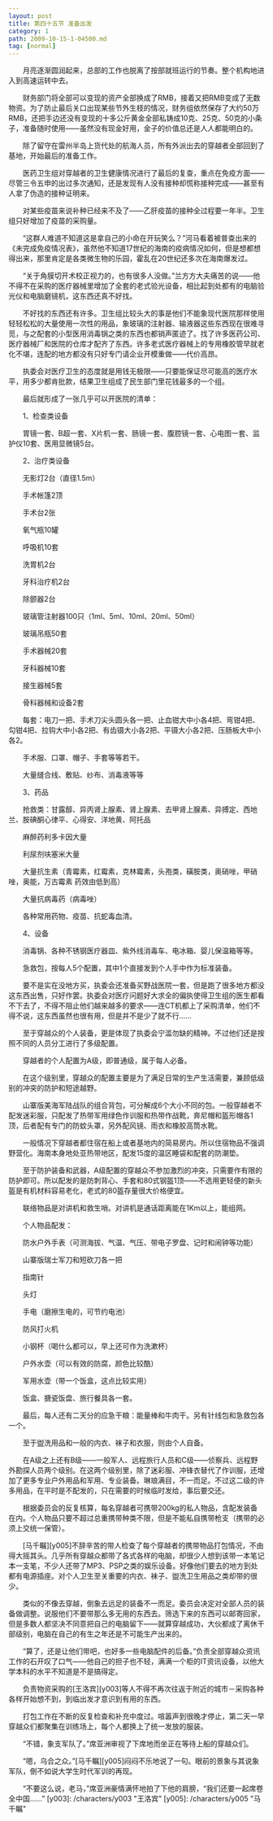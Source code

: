 ```yaml
---
layout: post
title: 第四十五节 准备出发
category: 1
path: 2009-10-15-1-04500.md
tag: [normal]
---
```


　　月亮逐渐圆润起来，总部的工作也脱离了按部就班运行的节奏。整个机构地进入到高速运转中去。

　　财务部门将全部可以变现的资产全部换成了RMB，接着又把RMB变成了无数物资。为了防止最后关口出现某些节外生枝的情况，财务组依然保存了大约50万RMB，还把手边还没有变现的十多公斤黄金全部私铸成10克、25克、50克的小条子，准备随时使用——虽然没有现金好用，金子的价值总还是人人都能明白的。

　　除了留守在雷州半岛上货代处的航海人员，所有外派出去的穿越者全部回到了基地，开始最后的准备工作。

　　医药卫生组对穿越者的卫生健康情况进行了最后的复查，重点在免疫方面——尽管三令五申的出过多次通知，还是发现有人没有接种却慌称接种完成——甚至有人拿了伪造的接种证明来。

　　对某些疫苗来说补种已经来不及了——乙肝疫苗的接种全过程要一年半。卫生组只好增加了疫苗的采购量。

　　“这群人难道不知道这是拿自己的小命在开玩笑么？”河马看着被普查出来的《未完成免疫情况表》，虽然他不知道17世纪的海南的疫病情况如何，但是想都想得出来，那里肯定是各类微生物的乐园，霍乱在20世纪还多次在海南爆发过。

　　“关于角膜切开术校正视力的，也有很多人没做。”兰方方大夫痛苦的说——他不得不在采购的医疗器械里增加了全套的老式验光设备，相比起到处都有的电脑验光仪和电脑磨镜机，这东西还真不好找。

　　不好找的东西还有许多。卫生组比较头大的事是他们不能象现代医院那样使用轻轻松松的大量使用一次性的用品，象玻璃的注射器、输液器这些东西现在很难寻觅，与之配套的小型医用消毒锅之类的东西也都销声匿迹了。找了许多医药公司、医疗器械厂和医院的仓库才配齐了东西。许多老式医疗器械上的专用橡胶管早就老化不堪，连配的地方都没有只好专门请企业开模重做——代价高昂。

　　执委会对医疗卫生的态度就是用钱无极限——只要能保证尽可能高的医疗水平，用多少都肯批款，结果卫生组成了民生部门里花钱最多的一个组。

　　最后就形成了一张几乎可以开医院的清单：

　　1、检查类设备

　　胃镜一套、B超一套、X片机一套、肠镜一套、腹腔镜一套、心电图一套、监护仪10套、医用显微镜5台。

　　2、治疗类设备

　　无影灯2台（直径1.5m）

　　手术帐篷2顶

　　手术台2张

　　氧气瓶10罐

　　呼吸机10套

　　洗胃机2台

　　牙科治疗机2台

　　除颤器2台

　　玻璃管注射器100只（1ml、5ml、10ml、20ml、50ml）

　　玻璃吊瓶50套

　　手术器械20套

　　牙科器械10套

　　接生器械5套

　　骨科器械和设备2套

　　每套：电刀一把、手术刀尖头圆头各一把、止血钳大中小各4把、弯钳4把、勾钳4把、拉钩大中小各2把、有齿镊大小各2把、平镊大小各2把、压肠板大中小各2。

　　手术服、口罩、帽子、手套等等若干。

　　大量缝合线、敷贴、纱布、消毒液等等

　　3、药品

　　抢救类：甘露醇、异丙肾上腺素、肾上腺素、去甲肾上腺素、异搏定、西地兰、胺碘酮心律平、心得安、洋地黄、阿托品

　　麻醉药利多卡因大量

　　利尿剂呋塞米大量

　　大量抗生素（青霉素，红霉素，克林霉素，头孢类，磺胺类，奥硝唑，甲硝唑，奥能，万古霉素 药效由低到高）

　　大量抗病毒药（病毒唑）

　　各种常用药物、疫苗、抗蛇毒血清。

　　4、设备

　　消毒锅、各种不锈钢医疗器皿、紫外线消毒车、电冰箱、婴儿保温箱等等。

　　急救包，按每人5个配置，其中1个直接发到个人手中作为标准装备。

　　要不是实在没地方买，执委会还准备买野战医院一套，但是跑了很多地方都没这东西出售，只好作罢。执委会对医疗问题好大求全的偏执使得卫生组的医生都看不下去了，不得不阻止他们越来越多的要求——连CT机都上了采购清单，他们不得不说，这东西虽然也很有用，但是并不是少了就不行……

　　至于穿越众的个人装备，更是体现了执委会宁滥勿缺的精神。不过他们还是按照不同的人员分工进行了多级配置。

　　穿越者的个人配置为A级，即普通级，属于每人必备。

　　在这个级别里，穿越众的配置主要是为了满足日常的生产生活需要，兼顾低级别的冲突的防护和短途越野。

　　山寨版美海军陆战队的组合背包，可分解成6个大小不同的包。一般穿越者不配发迷彩服，只配发了热带军用绿色作训服和热带作战靴，奔尼帽和盔形帽各1顶，后者配有专门的防蚊头罩，另外配风镜、雨衣和橡胶高筒水靴。

　　一般情况下穿越者都住宿在船上或者基地内的简易房内。所以住宿物品不强调野营化。海南本身地处亚热带地区，配发15度的温区睡袋和配套的防潮垫。

　　至于防护装备和武器，A级配置的穿越众不参加激烈的冲突，只需要作有限的防护即可。所以配发的是防刺背心、手套和80式钢盔1顶——不选用更轻便的新头盔是有机材料容易老化，老式的80盔存量很大价格便宜。

　　联络物品是对讲机和救生哨。对讲机是通话距离能在1Km以上，能组网。

　　个人物品配发：

　　防水户外手表（可测海拔、气温、气压、带电子罗盘、记时和闹钟等功能）

　　山寨版瑞士军刀和短砍刀各一把

　　指南针

　　头灯

　　手电（磨擦生电的，可节约电池）

　　防风打火机

　　小钢杯（喝什么都可以，早上还可作为洗漱杯）

　　户外水壶（可以有效的防腐，颜色比较酷）

　　军用水壶（带一个饭盒，这点比较实用）

　　饭盒、搪瓷饭盘、旅行餐具各一套。

　　最后，每人还有二天分的应急干粮：能量棒和牛肉干。另有针线包和急救包各一个。

　　至于盥洗用品和一般的内衣、袜子和衣服，则由个人自备。

　　在A级之上还有B级——一般军人、远程旅行人员和C级——侦察兵、远程野外勘探人员两个级别。在这两个级别里，除了迷彩服、冲锋衣替代了作训服，还增加了更多专业户外用品和军用、专业装备。琳琅满目，不一而足。不过这二级的许多用品，在平时是不配发的，只在需要的时候临时发给，事后要交还。

　　根据委员会的反复核算，每名穿越者可携带200kg的私人物品，含配发装备在内。个人物品只要不超过总重携带种类不限，但是不能私自携带枪支（携带的必须上交统一保管）。

　　[马千瞩][y005]不辞辛苦的带人检查了每个穿越者的携带物品打包情况，不由得大摇其头。几乎所有穿越众都带了各式各样的电脑，却很少人想到该带一本笔记本一支笔，不少人还带了MP3、PSP之类的娱乐设备。好像他们要去的地方到处都有电源插座。对个人卫生至关重要的内衣、袜子、盥洗卫生用品之类却带的很少。

　　类似的不像去穿越，倒象去远足的装备不一而足。委员会决定对全部人员的装备做调整。说服他们不要带那么多无用的东西去。筛选下来的东西可以邮寄回家，但是多数人都坚决不同意把自己的电脑留下——就算穿越成功，大伙都成了离休干部级别，电脑在自己的有生之年还是不可能生产出来的。

　　“算了，还是让他们带吧，也好多一些电脑配件的后备。”负责全部穿越众资讯工作的石开叹了口气——他自己的担子也不轻，满满一个柜的IT资讯设备，以他大学本科的水平不知道是不是搞得定。

　　负责物资采购的[王洛宾][y003]等人不得不再次往返于附近的城市－采购各种各样开始想不到，到临出发才意识到有用的东西。

　　打包工作在不断的反复检查和补充中度过。喧嚣声到很晚才停止，第二天一早穿越众们都聚集在训练场上，每个人都换上了统一发放的服装。

　　“不错，象支军队了。”席亚洲审视了下席地而坐正在等待上船的穿越众们。

　　“嗯，乌合之众。”[马千瞩][y005]闷闷不乐地说了一句。眼前的景象与其说象军队，倒不如说大学生时代军训的再现。

　　“不要这么说，老马，”席亚洲豪情满怀地拍了下他的肩膀，“我们还要一起席卷全中国……”
[y003]: /characters/y003 "王洛宾"
[y005]: /characters/y005 "马千瞩"
